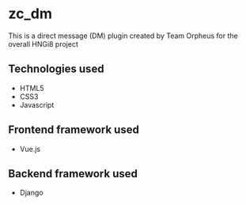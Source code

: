 # zc_dm
This is a direct message (DM) plugin created by Team Orpheus for the overall HNGi8 project

## Technologies used
<ul>
  <li>HTML5</li>
  <li>CSS3</li>
  <li>Javascript</li>
</ul>

## Frontend framework used
<ul>
  <li>Vue.js</li>
</ul>

## Backend framework used
<ul>
  <li>Django</li>
</ul>

